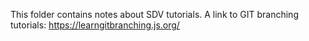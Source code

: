 This folder contains notes about SDV tutorials. 
A link to GIT branching tutorials: https://learngitbranching.js.org/